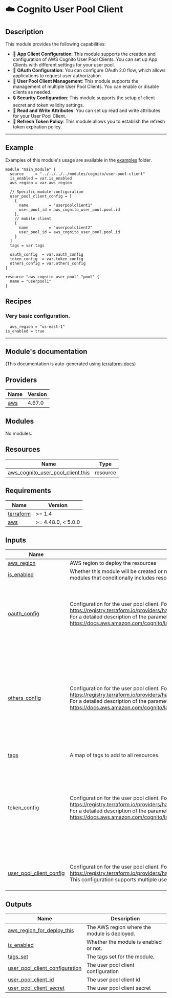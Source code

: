 <!-- BEGIN_TF_DOCS -->
# ☁️ Cognito User Pool Client
## Description

This module provides the following capabilities:
* 🚀 **App Client Configuration**: This module supports the creation and configuration of AWS Cognito User Pool Clients. You can set up App Clients with different settings for your user pool.
* 🔑 **OAuth Configuration**: You can configure OAuth 2.0 flow, which allows applications to request user authorization.
* 💼 **User Pool Client Management**: This module supports the management of multiple User Pool Clients. You can enable or disable clients as needed.
* 🔒 **Security Configuration**: This module supports the setup of client secret and token validity settings.
* 🚀 **Read and Write Attributes**: You can set up read and write attributes for your User Pool Client.
* 📧 **Refresh Token Policy**: This module allows you to establish the refresh token expiration policy.

---
## Example
Examples of this module's usage are available in the [examples](./examples) folder.

```hcl
module "main_module" {
  source     = "../../../../modules/cognito/user-pool-client"
  is_enabled = var.is_enabled
  aws_region = var.aws_region

  // Specific module configuration
  user_pool_client_config = [
    {
      name         = "userpoolclient1"
      user_pool_id = aws_cognito_user_pool.pool.id
    },
    // mobile client
    {
      name         = "userpoolclient2"
      user_pool_id = aws_cognito_user_pool.pool.id
    }
  ]
  tags = var.tags

  oauth_config  = var.oauth_config
  token_config  = var.token_config
  others_config = var.others_config
}

resource "aws_cognito_user_pool" "pool" {
  name = "userpool1"
}
```
## Recipes
### Very basic configuration.
```hcl
  aws_region = "us-east-1"
is_enabled = true
```

---

## Module's documentation
(This documentation is auto-generated using [terraform-docs](https://terraform-docs.io))
## Providers

| Name | Version |
|------|---------|
| <a name="provider_aws"></a> [aws](#provider\_aws) | 4.67.0 |

## Modules

No modules.

## Resources

| Name | Type |
|------|------|
| [aws_cognito_user_pool_client.this](https://registry.terraform.io/providers/hashicorp/aws/latest/docs/resources/cognito_user_pool_client) | resource |

## Requirements

| Name | Version |
|------|---------|
| <a name="requirement_terraform"></a> [terraform](#requirement\_terraform) | >= 1.4 |
| <a name="requirement_aws"></a> [aws](#requirement\_aws) | >= 4.48.0, < 5.0.0 |

## Inputs

| Name | Description | Type | Default | Required |
|------|-------------|------|---------|:--------:|
| <a name="input_aws_region"></a> [aws\_region](#input\_aws\_region) | AWS region to deploy the resources | `string` | n/a | yes |
| <a name="input_is_enabled"></a> [is\_enabled](#input\_is\_enabled) | Whether this module will be created or not. It is useful, for stack-composite<br>modules that conditionally includes resources provided by this module.. | `bool` | n/a | yes |
| <a name="input_oauth_config"></a> [oauth\_config](#input\_oauth\_config) | Configuration for the user pool client. For more information, see the following link:<br>  https://registry.terraform.io/providers/hashicorp/aws/latest/docs/resources/cognito_user_pool_client<br>For a detailed description of the parameters, see the following link:<br>https://docs.aws.amazon.com/cognito/latest/developerguide/user-pool-settings-client-apps.html | <pre>list(object({<br>    name                                 = string<br>    allowed_oauth_flows_user_pool_client = optional(bool, false)<br>    allowed_oauth_flows                  = optional(list(string), null)<br>    allowed_oauth_scopes                 = optional(list(string), null)<br>    callback_urls                        = optional(list(string), null)<br>  }))</pre> | `null` | no |
| <a name="input_others_config"></a> [others\_config](#input\_others\_config) | Configuration for the user pool client. For more information, see the following link:<br>  https://registry.terraform.io/providers/hashicorp/aws/latest/docs/resources/cognito_user_pool_client<br>For a detailed description of the parameters, see the following link:<br>https://docs.aws.amazon.com/cognito/latest/developerguide/user-pool-settings-client-apps.html | <pre>list(object({<br>    name                          = string<br>    auth_session_validity         = optional(number, null)<br>    default_redirect_uri          = optional(string, null)<br>    explicit_auth_flows           = optional(list(string), null)<br>    generate_secret               = optional(bool, false)<br>    logout_urls                   = optional(list(string), null)<br>    read_attributes               = optional(list(string), null)<br>    supported_identity_providers  = optional(list(string), null)<br>    prevent_user_existence_errors = optional(string, null)<br>    write_attributes              = optional(list(string), null)<br>  }))</pre> | `null` | no |
| <a name="input_tags"></a> [tags](#input\_tags) | A map of tags to add to all resources. | `map(string)` | `{}` | no |
| <a name="input_token_config"></a> [token\_config](#input\_token\_config) | Configuration for the user pool client. For more information, see the following link:<br>  https://registry.terraform.io/providers/hashicorp/aws/latest/docs/resources/cognito_user_pool_client<br>For a detailed description of the parameters, see the following link:<br>https://docs.aws.amazon.com/cognito/latest/developerguide/user-pool-settings-client-apps.html | <pre>list(object({<br>    name                    = string<br>    id_token_validity       = optional(number, null)<br>    access_token_validity   = optional(number, null)<br>    refresh_token_validity  = optional(number, null)<br>    enable_token_revocation = optional(bool, false)<br>    token_validity_units = optional(object({<br>      id_token      = optional(string, null)<br>      access_token  = optional(string, null)<br>      refresh_token = optional(string, null)<br>    }), null)<br>  }))</pre> | `null` | no |
| <a name="input_user_pool_client_config"></a> [user\_pool\_client\_config](#input\_user\_pool\_client\_config) | Configuration for the user pool client. For more information, see the following link:<br>  https://registry.terraform.io/providers/hashicorp/aws/latest/docs/resources/cognito_user_pool_client<br>This configuration supports multiple user pool clients. | <pre>list(object({<br>    name         = string<br>    user_pool_id = string<br>  }))</pre> | n/a | yes |

## Outputs

| Name | Description |
|------|-------------|
| <a name="output_aws_region_for_deploy_this"></a> [aws\_region\_for\_deploy\_this](#output\_aws\_region\_for\_deploy\_this) | The AWS region where the module is deployed. |
| <a name="output_is_enabled"></a> [is\_enabled](#output\_is\_enabled) | Whether the module is enabled or not. |
| <a name="output_tags_set"></a> [tags\_set](#output\_tags\_set) | The tags set for the module. |
| <a name="output_user_pool_client_configuration"></a> [user\_pool\_client\_configuration](#output\_user\_pool\_client\_configuration) | The user pool client configuration |
| <a name="output_user_pool_client_id"></a> [user\_pool\_client\_id](#output\_user\_pool\_client\_id) | The user pool client id |
| <a name="output_user_pool_client_secret"></a> [user\_pool\_client\_secret](#output\_user\_pool\_client\_secret) | The user pool client secret |
<!-- END_TF_DOCS -->
